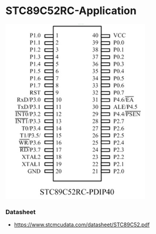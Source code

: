 STC89C52RC-Application
======================
![](pinout.jpg)
### Datasheet
- https://www.stcmcudata.com/datasheet/STC89C52.pdf
